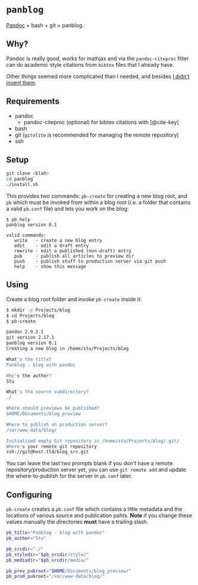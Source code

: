 # `panblog`

[Pandoc](https://pandoc.org/) + bash + git = panblog.


## Why?

Pandoc is really good, works for mathjax and via the `pandoc-citeproc` filter can do academic style citations from `bibtex` files that I already have.

Other things seemed more complicated than I needed, and besides [I didn't invent them](https://en.wikipedia.org/wiki/Not_invented_here).

## Requirements

- pandoc
  - pandoc-citeproc (optional) for bibtex citations with  \[@cite-key\] 
- bash
- git (`gitolite` is recommended for managing the remote repository)
- ssh

## Setup

```BASH
git clone <blah>
cd panblog`
./install.sh
```

This provides two commands: `pb-create` for creating a new blog root, and `pb` which must be invoked from within a blog root (i.e. a folder that contains a valid `pb.conf` file) and lets you work on the blog:

```
$ pb help
panblog version 0.1

valid commands:
   write   - create a new blog entry
   edit    - edit a draft entry
   rewrite - edit a published (non-draft) entry
   pub     - publish all articles to preview dir
   push    - publish stuff to production server via git push
   help    - show this message

```


## Using

Create a blog root folder and invoke `pb-create` inside it:


```BASH
$ mkdir -p Projects/blog
$ cd Projects/blog
$ pb-create 

pandoc 2.9.2.1
git version 2.17.1
panblog version 0.1
Creating a new blog in /home/stu/Projects/blog

What's the title?
Panblog - blog with pandoc

Who's the author?
Stu

What's the source subdirectory?
./

Where should previews be published?
$HOME/Documents/blog_preview

Where to publish on production server?
/var/www-data/blog/

Initialized empty Git repository in /home/stu/Projects/blog/.git/
Where's your remote git repository
ssh://git@host.tld/blog_src.git

```

You can leave the last two prompts blank if you don't have a remote repository/production server yet, you can use `git remote add` and update the where-to-publish for the server in `pb.conf` later.

## Configuring

`pb-create` creates a `pb.conf` file which contains a little metadata and the locations of various source and publication pahts.
**Note** if you change these values manually the directories **must** have a trailing slash.

```bash
pb_title="Panblog - blog with pandoc"
pb_author="Stu"

pb_srcdir="./"
pb_styledir="$pb_srcdir/style/"
pb_mediadir="$pb_srcdir/media/"

pb_prev_pubroot="$HOME/Documents/blog_preview/"
pb_prod_pubroot="/var/www-data/blog/"

```


